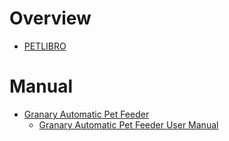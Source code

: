 # Overview

- [PETLIBRO](https://petlibro.com/)

# Manual

- [Granary Automatic Pet Feeder](https://petlibro.com/collections/granary/products/petlibro-5g-wifi-automatic-pet-feeder)
    - [Granary Automatic Pet Feeder User Manual](granary-automatic-pet-feeder-user-manual.pdf)
